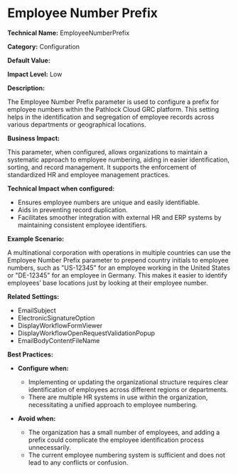 # Employee Number Prefix

**Technical Name:** EmployeeNumberPrefix

**Category:** Configuration

**Default Value:**

**Impact Level:** Low

**Description:**

The Employee Number Prefix parameter is used to configure a prefix for employee numbers within the Pathlock Cloud GRC platform. This setting helps in the identification and segregation of employee records across various departments or geographical locations.

**Business Impact:**

This parameter, when configured, allows organizations to maintain a systematic approach to employee numbering, aiding in easier identification, sorting, and record management. It supports the enforcement of standardized HR and employee management practices.

**Technical Impact when configured:**

- Ensures employee numbers are unique and easily identifiable.
- Aids in preventing record duplication.
- Facilitates smoother integration with external HR and ERP systems by maintaining consistent employee identifiers.

**Example Scenario:**

A multinational corporation with operations in multiple countries can use the Employee Number Prefix parameter to prepend country initials to employee numbers, such as "US-12345" for an employee working in the United States or "DE-12345" for an employee in Germany. This makes it easier to identify employees’ base locations just by looking at their employee number.

**Related Settings:**

- EmailSubject
- ElectronicSignatureOption
- DisplayWorkflowFormViewer
- DisplayWorkflowOpenRequestValidationPopup
- EmailBodyContentFileName

**Best Practices:** 

- **Configure when:**
  - Implementing or updating the organizational structure requires clear identification of employees across different regions or departments.
  - There are multiple HR systems in use within the organization, necessitating a unified approach to employee numbering.

- **Avoid when:**
  - The organization has a small number of employees, and adding a prefix could complicate the employee identification process unnecessarily.
  - The current employee numbering system is sufficient and does not lead to any conflicts or confusion.
